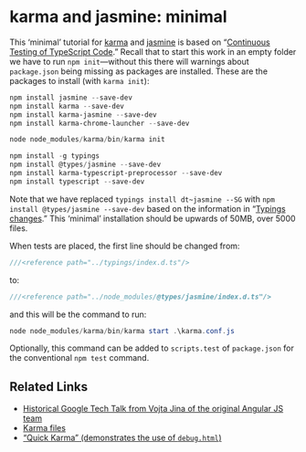 # karma and jasmine: minimal

This ‘minimal’ tutorial for [karma](https://karma-runner.github.io) and [jasmine](https://jasmine.github.io) is based on “[Continuous Testing of TypeScript Code](http://www.damirscorner.com/blog/posts/20160116-ContinuousTestingOfTypeScriptCode.html).” Recall that to start this work in an empty folder we have to run `npm init`—without this there will warnings about `package.json` being missing as packages are installed. These are the packages to install (with `karma init`):

```powershell
npm install jasmine --save-dev
npm install karma --save-dev
npm install karma-jasmine --save-dev
npm install karma-chrome-launcher --save-dev

node node_modules/karma/bin/karma init

npm install -g typings
npm install @types/jasmine --save-dev
npm install karma-typescript-preprocessor --save-dev
npm install typescript --save-dev
```

Note that we have replaced `typings install dt~jasmine --SG` with `npm install @types/jasmine --save-dev` based on the information in “[Typings changes](https://scotch.io/lounge/angular/typings-changes).” This ‘minimal’ installation should be upwards of 50MB, over 5000 files.

When tests are placed, the first line should be changed from:

```js
///<reference path="../typings/index.d.ts"/>
```

to:

```js
///<reference path="../node_modules/@types/jasmine/index.d.ts"/>
```

and this will be the command to run:

```powershell
node node_modules/karma/bin/karma start .\karma.conf.js
```

Optionally, this command can be added to `scripts.test` of `package.json` for the conventional `npm test` command.

## Related Links

* [Historical Google Tech Talk from Vojta Jina of the original Angular JS team](https://www.youtube.com/watch?v=YG5DEzaQBIc)
* [Karma files](http://karma-runner.github.io/1.0/config/files.html)
* [“Quick Karma” (demonstrates the use of `debug.html`)](https://www.youtube.com/watch?v=AoMoL2UAC-A)